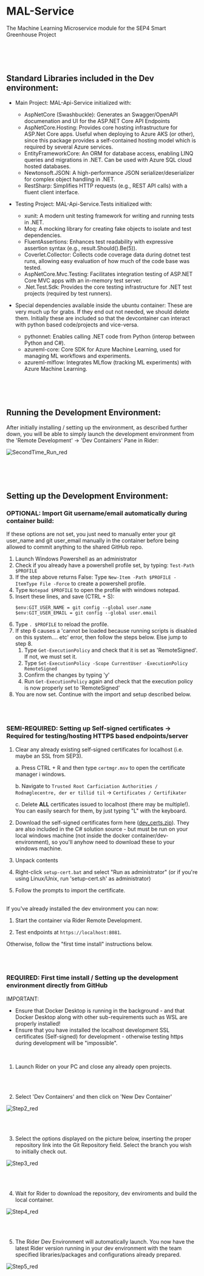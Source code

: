 # MAL-Service
The Machine Learning Microservice module for the SEP4 Smart Greenhouse Project

<br><br><br>

## Standard Libraries included in the Dev environment:
- Main Project: MAL-Api-Service initialized with:
  - AspNetCore (Swashbuckle): Generates an Swagger/OpenAPI documenation and UI for the ASP.NET Core API Endpoints
  - AspNetCore.Hosting: Provides core hosting infrastructure for ASP.Net Core apps. Useful when deploying to Azure AKS (or other), since this package provides a self-contained hosting model which is required by several Azure services.
  - EntityFrameworkCore: An ORM for database access, enabling LINQ queries and migrations in .NET. Can be used with Azure SQL cloud hosted databases.
  - Newtonsoft.JSON: A high-performance JSON serializer/deserializer for complex object handling in .NET.
  - RestSharp: Simplifies HTTP requests (e.g., REST API calls) with a fluent client interface.
  

- Testing Project: MAL-Api-Service.Tests initialized with:
  - xunit: A modern unit testing framework for writing and running tests in .NET.
  - Moq: A mocking library for creating fake objects to isolate and test dependencies.
  - FluentAssertions: Enhances test readability with expressive assertion syntax (e.g., result.Should().Be(5)).
  - Coverlet.Collector: Collects code coverage data during dotnet test runs, allowing easy evaluation of how much of the code base was tested.
  - AspNetCore.Mvc.Testing: Facilitates integration testing of ASP.NET Core MVC apps with an in-memory test server.
  - .Net.Test.Sdk: Provides the core testing infrastructure for .NET test projects (required by test runners).
  

- Special dependencies available inside the ubuntu container: These are very much up for grabs. If they end out not needed, we should delete them.
Initially these are included so that the devcontainer can interact with python based code/projects and vice-versa.
  - pythonnet: Enables calling .NET code from Python (interop between Python and C#).
  - azureml-core: Core SDK for Azure Machine Learning, used for managing ML workflows and experiments.
  - azureml-mlflow: Integrates MLflow (tracking ML experiments) with Azure Machine Learning.

<br><br><br>

## Running the Development Environment:
After initially installing / setting up the environment, as described further down, you will be able to simply launch the development environment from the 'Remote Development' -> 'Dev Containers' Pane in Rider:

![SecondTime_Run_red](https://github.com/user-attachments/assets/d7bf3516-e389-45ee-a33e-4fec3d739a59)  

  <br><br><br>
  
  
  
## Setting up the Development Environment:

### OPTIONAL: Import Git username/email automatically during container build:  

If these options are not set, you just need to manually enter your git user_name and git user_email manually in the container before being allowed to commit anything to the shared GitHub repo.

1. Launch Windows Powershell as an administrator
2. Check if you already have a powershell profile set, by typing: ```Test-Path $PROFILE```
3. If the step above returns False: Type ```New-Item -Path $PROFILE -ItemType File -Force``` to create a powershell profile.
4. Type ```Notepad $PROFILE``` to open the profile with windows notepad.
5. Insert these lines, and save (CTRL + S):
   ```
   $env:GIT_USER_NAME = git config --global user.name
   $env:GIT_USER_EMAIL = git config --global user.email
   ```
7. Type ```. $PROFILE``` to reload the profile.
8. If step 6 causes a 'cannot be loaded because running scripts is disabled on this system.... etc' error, then follow the steps below. Else jump to step 8.
    1. Type ```Get-ExecutionPolicy``` and check that it is set as 'RemoteSigned'. If not, we must set it.
    2. Type ```Set-ExecutionPolicy -Scope CurrentUser -ExecutionPolicy RemoteSigned```
    3. Confirm the changes by typing 'y'
    4. Run ```Get-ExecutionPolicy``` again and check that the execution policy is now properly set to 'RemoteSigned'
9. You are now set. Continue with the import and setup described below.

<br><br>

### SEMI-REQUIRED: Setting up Self-signed certificates -> Required for testing/hosting HTTPS based endpoints/server  

1. Clear any already existing self-signed certificates for localhost (i.e. maybe an SSL from SEP3).
   
    a. Press CTRL + R and then type ```certmgr.msv``` to open the certificate manager i windows.
   
    b. Navigate to ```Trusted Root Carficiation Authorities / Rodnøglecentre, der er tillid til``` -> ```Certificates / Certifikater ```
   
    c. Delete <b>ALL</b> certificates issued to localhost (there may be multiple!). You can easily search for them, by just typing "L" with the keyboard.
   
4. Download the self-signed certificates form here ([dev_certs.zip](https://github.com/user-attachments/files/19235235/dev_certs.zip)). They are also included in the C# solution source - but must be run on your local windows machine (not inside the docker container/dev-environment), so you'll anyhow need to download these to your windows machine.
5. Unpack contents
6. Right-click `setup-cert.bat` and select "Run as administrator" (or if you're using Linux/Unix, run 'setup-cert.sh' as administrator)
7. Follow the prompts to import the certificate.
<br>
If you've already installed the dev environment you can now:

  1. Start the container via Rider Remote Development.
     
  3. Test endpoints at `https://localhost:8081`.

Otherwise, follow the "first time install" instructions below.  


<br><br>
### REQUIRED: First time install / Setting up the development environment directly from GitHub  

IMPORTANT: 
- Ensure that Docker Desktop is running in the background - and that Docker Desktop along with other sub-requirements such as WSL are properly installed!
- Ensure that you have installed the localhost development SSL certificates (Self-signed) for development - otherwise testing https during development will be "impossible".

<br>

1. Launch Rider on your PC and close any already open projects.

<br><br>

2. Select 'Dev Containers' and then click on 'New Dev Container'

![Step2_red](https://github.com/user-attachments/assets/c3072c34-d306-4aed-aacc-0baecc65896f)

<br><br>


3. Select the options displayed on the picture below, inserting the proper repository link into the Git Repository field. Select the branch you wish to initially check out.

![Step3_red](https://github.com/user-attachments/assets/158611dd-a162-41ca-bab2-c5cf964d992c)

<br><br>


4. Wait for Rider to download the repository, dev enviroments and build the local container.

![Step4_red](https://github.com/user-attachments/assets/8d2ce0f6-766d-484f-94d2-f9779ae5d1e0)

<br><br>


5. The Rider Dev Environment will automatically launch. You now have the latest Rider version running in your dev environment with the team specified libraries/packages and configurations already prepared.

![Step5_red](https://github.com/user-attachments/assets/6968b941-e005-4e89-bbd1-3af59abdf373)

<br><br>
   
   
   
